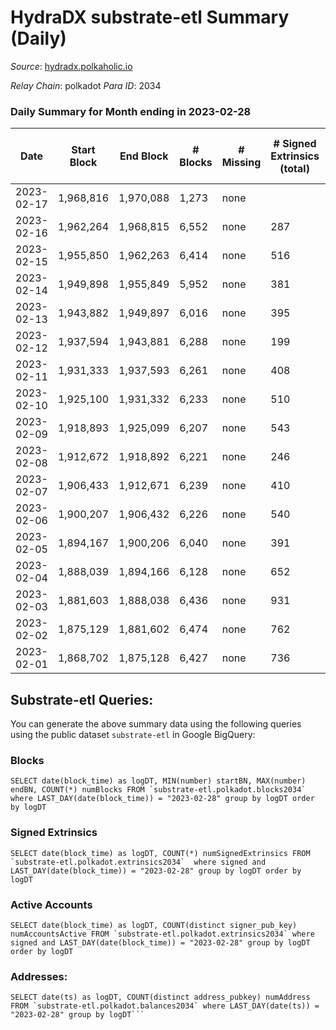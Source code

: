 # HydraDX substrate-etl Summary (Daily)

_Source_: [hydradx.polkaholic.io](https://hydradx.polkaholic.io)

*Relay Chain*: polkadot
*Para ID*: 2034



### Daily Summary for Month ending in 2023-02-28


| Date | Start Block | End Block | # Blocks | # Missing | # Signed Extrinsics (total) | # Active Accounts | # Addresses with Balances | # Events | # Transfers | # XCM Transfers In | # XCM Transfers Out |
| ---- | ----------- | --------- | -------- | --------- | --------------------------- | ----------------- | ------------------------- | -------- | ----------- | ------------------ | ------------------- |
| 2023-02-17 | 1,968,816 | 1,970,088 | 1,273 | none  |  |  |  |  |   |   |   |
| 2023-02-16 | 1,962,264 | 1,968,815 | 6,552 | none  | 287 | 75 |  | 21,524 | 395  |   |   |
| 2023-02-15 | 1,955,850 | 1,962,263 | 6,414 | none  | 516 | 110 | 23,266 | 25,807 | 735  |   |   |
| 2023-02-14 | 1,949,898 | 1,955,849 | 5,952 | none  | 381 | 103 | 23,255 | 22,617 | 477  |   |   |
| 2023-02-13 | 1,943,882 | 1,949,897 | 6,016 | none  | 395 | 80 | 23,248 | 23,357 | 611  |   |   |
| 2023-02-12 | 1,937,594 | 1,943,881 | 6,288 | none  | 199 | 72 | 23,240 | 21,578 | 279  |   |   |
| 2023-02-11 | 1,931,333 | 1,937,593 | 6,261 | none  | 408 | 90 | 23,233 | 24,163 | 623  | 37 ($26,193.88) | 31 ($25,320.42) |
| 2023-02-10 | 1,925,100 | 1,931,332 | 6,233 | none  | 510 | 124 | 23,223 | 25,261 | 704  | 49 ($21,741.08) | 34 ($17,532.81) |
| 2023-02-09 | 1,918,893 | 1,925,099 | 6,207 | none  | 543 | 132 | 23,223 | 25,522 | 808  |   |   |
| 2023-02-08 | 1,912,672 | 1,918,892 | 6,221 | none  | 246 | 103 | 23,214 | 21,871 | 301  |   |   |
| 2023-02-07 | 1,906,433 | 1,912,671 | 6,239 | none  | 410 | 103 | 23,211 | 23,813 | 569  |   |   |
| 2023-02-06 | 1,900,207 | 1,906,432 | 6,226 | none  | 540 | 148 | 23,204 | 25,591 | 741  |   |   |
| 2023-02-05 | 1,894,167 | 1,900,206 | 6,040 | none  | 391 | 116 | 23,196 | 23,291 | 571  |   |   |
| 2023-02-04 | 1,888,039 | 1,894,166 | 6,128 | none  | 652 | 134 | 23,190 | 26,575 | 968  | 33 ($33,912.27) | 41 ($28,759.77) |
| 2023-02-03 | 1,881,603 | 1,888,038 | 6,436 | none  | 931 | 229 | 23,182 | 30,692 | 1,211  | 68 ($36,685.66) | 68 ($39,799.08) |
| 2023-02-02 | 1,875,129 | 1,881,602 | 6,474 | none  | 762 | 196 | 23,177 | 28,566 | 957  | 64 ($32,375.68) | 68 ($55,374.46) |
| 2023-02-01 | 1,868,702 | 1,875,128 | 6,427 | none  | 736 | 212 | 23,160 | 28,060 | 1,013  | 50 ($34,353.91) | 35 ($17,089.42) |

## Substrate-etl Queries:
You can generate the above summary data using the following queries using the public dataset `substrate-etl` in Google BigQuery:


### Blocks
```
SELECT date(block_time) as logDT, MIN(number) startBN, MAX(number) endBN, COUNT(*) numBlocks FROM `substrate-etl.polkadot.blocks2034`  where LAST_DAY(date(block_time)) = "2023-02-28" group by logDT order by logDT
```


### Signed Extrinsics
```
SELECT date(block_time) as logDT, COUNT(*) numSignedExtrinsics FROM `substrate-etl.polkadot.extrinsics2034`  where signed and LAST_DAY(date(block_time)) = "2023-02-28" group by logDT order by logDT
```


### Active Accounts
```
SELECT date(block_time) as logDT, COUNT(distinct signer_pub_key) numAccountsActive FROM `substrate-etl.polkadot.extrinsics2034` where signed and LAST_DAY(date(block_time)) = "2023-02-28" group by logDT order by logDT
```


### Addresses:
```
SELECT date(ts) as logDT, COUNT(distinct address_pubkey) numAddress FROM `substrate-etl.polkadot.balances2034` where LAST_DAY(date(ts)) = "2023-02-28" group by logDT```

